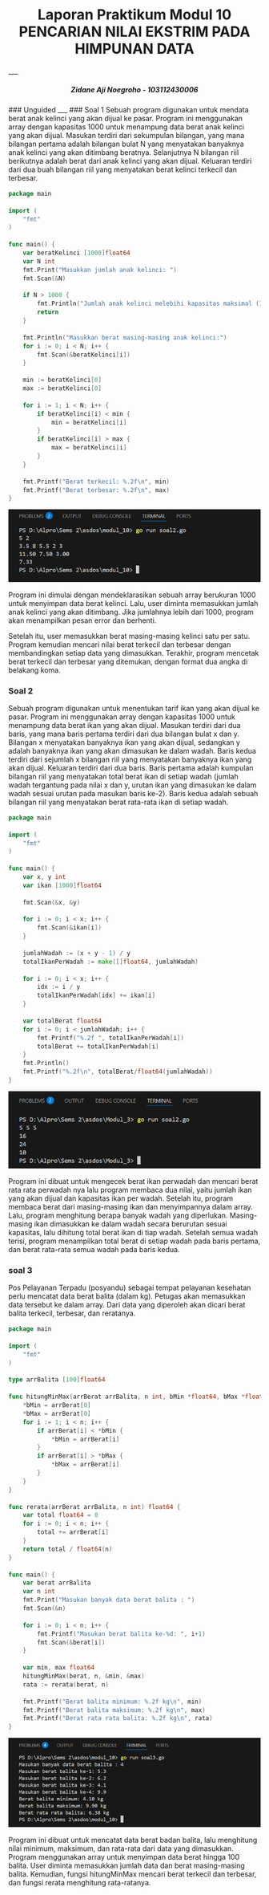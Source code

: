 <h1 align="center">Laporan Praktikum Modul 10 <br> PENCARIAN NILAI EKSTRIM PADA HIMPUNAN DATA </h1>
___
<h5 align="center">Zidane Aji Noegroho - 103112430006 </h5>
### Unguided
___
### Soal 1
Sebuah program digunakan untuk mendata berat anak kelinci yang akan dijual ke pasar. Program ini menggunakan array dengan kapasitas 1000 untuk menampung data berat anak kelinci yang akan dijual.
Masukan terdiri dari sekumpulan bilangan, yang mana bilangan pertama adalah bilangan bulat N yang menyatakan banyaknya anak kelinci yang akan ditimbang beratnya. Selanjutnya N bilangan riil berikutnya adalah berat dari anak kelinci yang akan dijual.
Keluaran terdiri dari dua buah bilangan riil yang menyatakan berat kelinci terkecil dan terbesar.

```go
package main

import (
	"fmt"
)

func main() {
	var beratKelinci [1000]float64
	var N int
	fmt.Print("Masukkan jumlah anak kelinci: ")
	fmt.Scan(&N)

	if N > 1000 {
		fmt.Println("Jumlah anak kelinci melebihi kapasitas maksimal (1000)")
		return
	}

	fmt.Println("Masukkan berat masing-masing anak kelinci:")
	for i := 0; i < N; i++ {
		fmt.Scan(&beratKelinci[i])
	}

	min := beratKelinci[0]
	max := beratKelinci[0]

	for i := 1; i < N; i++ {
		if beratKelinci[i] < min {
			min = beratKelinci[i]
		}
		if beratKelinci[i] > max {
			max = beratKelinci[i]
		}
	}

	fmt.Printf("Berat terkecil: %.2f\n", min)
	fmt.Printf("Berat terbesar: %.2f\n", max)
}
```

![](Output/soal2.png)

Program ini dimulai dengan mendeklarasikan sebuah array berukuran 1000 untuk menyimpan data berat kelinci. Lalu, user diminta memasukkan jumlah anak kelinci yang akan ditimbang. Jika jumlahnya lebih dari 1000, program akan menampilkan pesan error dan berhenti.

Setelah itu, user memasukkan berat masing-masing kelinci satu per satu. Program kemudian mencari nilai berat terkecil dan terbesar dengan membandingkan setiap data yang dimasukkan. Terakhir, program mencetak berat terkecil dan terbesar yang ditemukan, dengan format dua angka di belakang koma.

### Soal 2
Sebuah program digunakan untuk menentukan tarif ikan yang akan dijual ke pasar. Program ini menggunakan array dengan kapasitas 1000 untuk menampung data berat ikan yang akan dijual.
Masukan terdiri dari dua baris, yang mana baris pertama terdiri dari dua bilangan bulat x dan y. Bilangan x menyatakan banyaknya ikan yang akan dijual, sedangkan y adalah banyaknya ikan yang akan dimasukan ke dalam wadah. Baris kedua terdiri dari sejumlah x bilangan riil yang menyatakan banyaknya ikan yang akan dijual.
Keluaran terdiri dari dua baris. Baris pertama adalah kumpulan bilangan riil yang menyatakan total berat ikan di setiap wadah (jumlah wadah tergantung pada nilai x dan y, urutan ikan yang dimasukan ke dalam wadah sesuai urutan pada masukan baris ke-2). Baris kedua adalah sebuah bilangan riil yang menyatakan berat rata-rata ikan di setiap wadah.

```go
package main

import (
	"fmt"
)

func main() {
	var x, y int
	var ikan [1000]float64

	fmt.Scan(&x, &y)

	for i := 0; i < x; i++ {
		fmt.Scan(&ikan[i])
	}

	jumlahWadah := (x + y - 1) / y
	totalIkanPerWadah := make([]float64, jumlahWadah)

	for i := 0; i < x; i++ {
		idx := i / y
		totalIkanPerWadah[idx] += ikan[i]
	}

	var totalBerat float64
	for i := 0; i < jumlahWadah; i++ {
		fmt.Printf("%.2f ", totalIkanPerWadah[i])
		totalBerat += totalIkanPerWadah[i]
	}
	fmt.Println()
	fmt.Printf("%.2f\n", totalBerat/float64(jumlahWadah))
}

```

![](MODUL%203%20FUNGSI/Output/soal2.png)

Program ini dibuat untuk mengecek berat ikan perwadah dan mencari berat rata rata perwadah nya lalu program membaca dua nilai, yaitu jumlah ikan yang akan dijual dan kapasitas ikan per wadah. Setelah itu, program membaca berat dari masing-masing ikan dan menyimpannya dalam array. Lalu, program menghitung berapa banyak wadah yang diperlukan. Masing-masing ikan dimasukkan ke dalam wadah secara berurutan sesuai kapasitas, lalu dihitung total berat ikan di tiap wadah. Setelah semua wadah terisi, program menampilkan total berat di setiap wadah pada baris pertama, dan berat rata-rata semua wadah pada baris kedua.

### soal 3
Pos Pelayanan Terpadu (posyandu) sebagai tempat pelayanan kesehatan perlu mencatat data berat balita (dalam kg). Petugas akan memasukkan data tersebut ke dalam array. Dari data yang diperoleh akan dicari berat balita terkecil, terbesar, dan reratanya.

```go
package main

import (
	"fmt"
)

type arrBalita [100]float64

func hitungMinMax(arrBerat arrBalita, n int, bMin *float64, bMax *float64) {
	*bMin = arrBerat[0]
	*bMax = arrBerat[0]
	for i := 1; i < n; i++ {
		if arrBerat[i] < *bMin {
			*bMin = arrBerat[i]
		}
		if arrBerat[i] > *bMax {
			*bMax = arrBerat[i]
		}
	}
}

func rerata(arrBerat arrBalita, n int) float64 {
	var total float64 = 0
	for i := 0; i < n; i++ {
		total += arrBerat[i]
	}
	return total / float64(n)
}

func main() {
	var berat arrBalita
	var n int
	fmt.Print("Masukan banyak data berat balita : ")
	fmt.Scan(&n)

	for i := 0; i < n; i++ {
		fmt.Printf("Masukan berat balita ke-%d: ", i+1)
		fmt.Scan(&berat[i])
	}

	var min, max float64
	hitungMinMax(berat, n, &min, &max)
	rata := rerata(berat, n)

	fmt.Printf("Berat balita minimum: %.2f kg\n", min)
	fmt.Printf("Berat balita maksimum: %.2f kg\n", max)
	fmt.Printf("Berat rata rata balita: %.2f kg\n", rata)
}
```

![](Output/soal3.png)

Program ini dibuat untuk mencatat data berat badan balita, lalu menghitung nilai minimum, maksimum, dan rata-rata dari data yang dimasukkan. Program menggunakan array untuk menyimpan data berat hingga 100 balita. User diminta memasukkan jumlah data dan berat masing-masing balita. Kemudian, fungsi hitungMinMax mencari berat terkecil dan terbesar, dan fungsi rerata menghitung rata-ratanya.